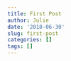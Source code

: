 ```yaml
---
title: First Post
author: Julie
date: '2018-06-30'
slug: first-post
categories: []
tags: []
---
```


